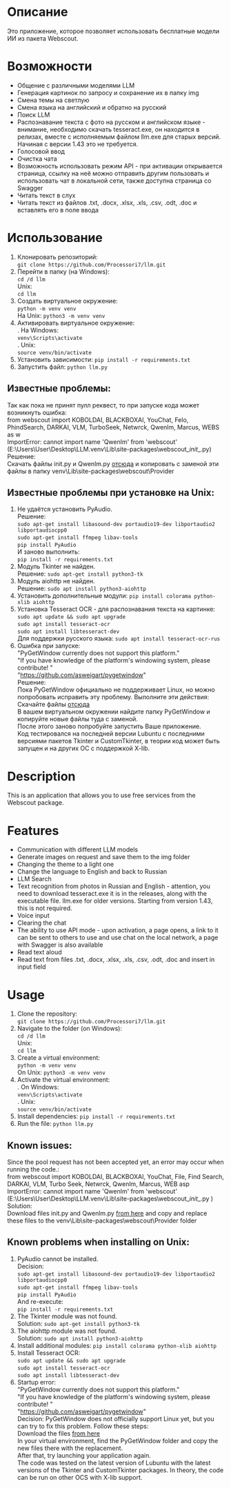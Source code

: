 # Описание
Это приложение, которое позволяет использовать бесплатные модели ИИ из пакета Webscout.  
# Возможности  
- Общение с различными моделями LLM
- Генерация картинок по запросу и сохранение их в папку img  
- Смена темы на светлую  
- Смена языка на английский и обратно на русский  
- Поиск LLM  
- Распознавание текста с фото на русском и английском языке - внимание, необходимо скачать tesseract.exe, он находится в релизах, вместе с исполняемым файлом llm.exe для старых версий. Начиная с версии 1.43 это не требуется.
- Голосовой ввод
- Очистка чата
- Возможность использовать режим API - при активации открывается страница, ссылку на неё можно отправить другим пользовать и использовать чат в локальной сети, также доступна страница со Swagger  
- Читать текст в слух  
- Читать текст из файлов .txt, .docx, .xlsx, .xls, .csv, .odt, .doc и вставлять его в поле ввода

# Использование
1. Клонировать репозиторий:  
```git clone https://github.com/Processori7/llm.git```
2. Перейти в папку (на Windows):  
```cd /d llm```  
Unix:  
```cd llm```  
3. Создать виртуальное окружение:  
```python -m venv venv```  
На Unix: ```python3 -m venv venv```  
4. Активировать виртуальное окружение:  
. На Windows:  
```venv\Scripts\activate```  
. Unix:  
```source venv/bin/activate```
5. Установить зависимости:
```pip install -r requirements.txt```
6. Запустить файл:
```python llm.py```  

## Известные проблемы:  
Так как пока не принят пулл реквест, то при запуске кода может возникнуть ошибка:  
from webscout import KOBOLDAI, BLACKBOXAI, YouChat, Felo, PhindSearch, DARKAI, VLM, TurboSeek, Netwrck, Qwenlm, Marcus, WEBS as w  
ImportError: cannot import name 'Qwenlm' from 'webscout' (E:\Users\User\Desktop\LLM\.venv\Lib\site-packages\webscout\__init__.py)   
Решение:  
Скачать файлы init.py и Qwenlm.py [отсюда](https://github.com/Processori7/Webscout/tree/qwenlm/webscout/Provider) и копировать с заменой эти файлы в папку venv\Lib\site-packages\webscout\Provider   

## Известные проблемы при установке на Unix:
1. Не удаётся установить PyAudio.  
   Решение:  
```sudo apt-get install libasound-dev portaudio19-dev libportaudio2 libportaudiocpp0```  
    ```sudo apt-get install ffmpeg libav-tools```  
    ```pip install PyAudio```  
И заново выполнить:  
```pip install -r requirements.txt```  
2. Модуль Tkinter не найден.  
Решение:
```sudo apt-get install python3-tk```  
3. Модуль aiohttp не найден.  
   Решение:
   ```sudo apt install python3-aiohttp```  
4. Установить дополнительные модули:
```pip install colorama python-xlib aiohttp```  
5. Установка Tesseract OCR - для распознавания текста на картинке:  
```sudo apt update && sudo apt upgrade```  
```sudo apt install tesseract-ocr```  
```sudo apt install libtesseract-dev```  
Для поддержки русского языка:
```sudo apt install tesseract-ocr-rus```  
6. Ошибка при запуске:  
"PyGetWindow currently does not support this platform."  
"If you have knowledge of the platform's windowing system, please contribute! "  
"https://github.com/asweigart/pygetwindow"  
   Решение:  
Пока PyGetWindow официально не поддерживает Linux, но можно попробовать исправить эту проблему. Выполните эти действия:  
Скачайте файлы [отсюда](https://github.com/Processori7/PyGetWindow/tree/experimental_Linux_support/src/pygetwindow)   
В вашем виртуальном окружении найдите папку PyGetWindow и копируйте новые файлы туда с заменой.  
После этого заново попробуйте запустить Ваше приложение.  
Код тестировался на последней версии Lubuntu с последними версиями пакетов Tkinter и CustomTkinter, в теории код может быть запущен и на других OC с поддержкой X-lib.  


# Description
This is an application that allows you to use free services from the Webscout package.  
# Features  
- Communication with different LLM models
- Generate images on request and save them to the img folder  
- Changing the theme to a light one  
- Change the language to English and back to Russian  
- LLM Search  
- Text recognition from photos in Russian and English - attention, you need to download tesseract.exe it is in the releases, along with the executable file. llm.exe for older versions. Starting from version 1.43, this is not required.
- Voice input
- Clearing the chat
- The ability to use API mode - upon activation, a page opens, a link to it can be sent to others to use and use chat on the local network, a page with Swagger is also available  
- Read text aloud  
- Read text from files .txt, .docx, .xlsx, .xls, .csv, .odt, .doc and insert in input field
# Usage
1. Clone the repository:  
`git clone https://github.com/Processori7/llm.git `
2. Navigate to the folder (on Windows):  
```cd /d llm```  
Unix:  
```cd llm```  
3. Create a virtual environment:  
```python -m venv venv```  
On Unix: ```python3 -m venv venv```
4. Activate the virtual environment:  
. On Windows:  
```venv\Scripts\activate```  
. Unix:  
```source venv/bin/activate```  
5. Install dependencies:
```pip install -r requirements.txt ```
6. Run the file:
```python llm.py```  

## Known issues:  
Since the pool request has not been accepted yet, an error may occur when running the code.:  
from webscout import KOBOLDAI, BLACKBOXAI, YouChat, File, Find Search, DARKAI, VLM, Turbo Seek, Netwrck, Qwenlm, Marcus, WEB asp  
ImportError: cannot import name 'Qwenlm' from 'webscout' (E:\Users\User\Desktop\LLM\.venv\Lib\site-packages\webscout\__init__.py )  
Solution:  
Download files init.py and Qwenlm.py [from here](https://github.com/Processori7/Webscout/tree/qwenlm/webscout/Provider) and copy and replace these files to the venv\Lib\site-packages\webscout\Provider folder  

## Known problems when installing on Unix:
1. PyAudio cannot be installed.  
   Decision:  
```sudo apt-get install libasound-dev portaudio19-dev libportaudio2 libportaudiocpp0```  
    ```sudo apt-get install ffmpeg libav-tools```  
    ```pip install PyAudio```  
And re-execute:  
```pip install -r requirements.txt```   
2. The Tkinter module was not found.  
Solution:
```sudo apt-get install python3-tk```  
4. The aiohttp module was not found.  
   Solution:
```sudo apt install python3-aiohttp```  
5. Install additional modules:
```pip install colorama python-xlib aiohttp```  
6. Install Tesseract OCR:  
```sudo apt update && sudo apt upgrade```  
```sudo apt install tesseract-ocr```  
```sudo apt install libtesseract-dev```  
7. Startup error:  
"PyGetWindow currently does not support this platform."  
"If you have knowledge of the platform's windowing system, please contribute! "  
"https://github.com/asweigart/pygetwindow"  
   Decision:
PyGetWindow does not officially support Linux yet, but you can try to fix this problem. Follow these steps:  
Download the files [from here](https://github.com/Processori7/PyGetWindow/tree/experimental_Linux_support/src/pygetwindow)  
In your virtual environment, find the PyGetWindow folder and copy the new files there with the replacement.  
After that, try launching your application again.  
The code was tested on the latest version of Lubuntu with the latest versions of the Tkinter and CustomTkinter packages. In theory, the code can be run on other OCS with X-lib support.